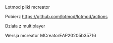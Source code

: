 Lotmod pliki mcreator

Pobierz https://github.com/lotmod/lotmod/actions

Działa z multiplayer

Wersja mcreator MCreatorEAP20205b35716
